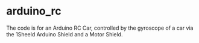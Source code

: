 # arduino_rc
The code is for an Arduino RC Car, controlled by the gyroscope of a car via the 1Sheeld Arduino Shield and a Motor Shield.
